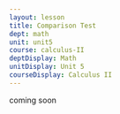 ```yaml
---
layout: lesson
title: Comparison Test
dept: math
unit: unit5
course: calculus-II
deptDisplay: Math
unitDisplay: Unit 5
courseDisplay: Calculus II
---
```


coming soon

